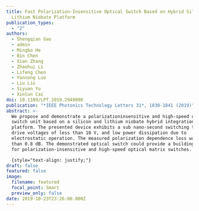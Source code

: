 ```yaml
---
title: Fast Polarization-Insensitive Optical Switch Based on Hybrid Silicon and
  Lithium Niobate Platform
publication_types:
  - "2"
authors:
  - Shengqian Gao
  - admin
  - Mingbo He
  - Bin Chen
  - Xian Zhang
  - Zhaohui Li
  - Lifeng Chen
  - Yannong Luo
  - Liu Liu
  - Siyuan Yu
  - Xinlun Cai
doi: 10.1109/LPT.2019.2949090
publication: "*IEEE Photonics Technology Letters 31*, 1838-1841 (2019)"
abstract: >-
  We propose and demonstrate a polarizationinsensitive and high-speed optical
  switch unit based on a silicon and lithium niobate hybrid integration
  platform. The presented device exhibits a sub nano-second switching time, low
  drive voltages of less than 10 V, and low power dissipation due to
  electrostatic operation. The measured polarization dependence loss was lower
  than 0.8 dB. The demonstrated optical switch could provide a building block
  for polarization-insensitive and high-speed optical matrix switches.

  {style="text-align: justify;"}
draft: false
featured: false
image:
  filename: featured
  focal_point: Smart
  preview_only: false
date: 2019-10-23T23:26:00.000Z
---
```

